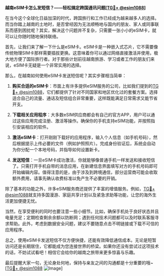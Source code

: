 **越南eSIM卡怎么发短信？——轻松搞定跨国通讯问题[[TG💪+ @esim1088](https://t.me/s/esim1088)]**

在当今这个全球化日益加深的时代，跨国旅行和工作已经成为越来越多人的选择。而当你踏上越南的土地时，是否曾经因为无法顺畅地与国内的朋友、家人或同事联系而感到困扰呢？其实，解决这个问题并不复杂，只需要一张小小的eSIM卡，就可以让你随时随地保持联络。

首先，让我们来了解一下什么是eSIM卡。eSIM卡是一种嵌入式芯片，它不需要像传统物理SIM卡那样需要插拔更换。这意味着你可以通过网络直接激活并使用，极大地方便了国际旅行者。对于那些计划前往越南旅游、学习或者工作的朋友们来说，eSIM卡无疑是一个非常实用的选择。

那么，在越南如何使用eSIM卡发送短信呢？其实步骤相当简单：

1. **购买合适的eSIM卡**：市面上有许多提供eSIM服务的公司，比如我们提到的[TG💪+ @esim1088](https://t.me/s/esim1088)，它们都提供了针对不同国家和地区优化过的套餐方案。选择适合自己的流量、通话及短信组合非常重要，这样既能满足日常需求又能节省开支。

2. **下载相关应用程序**：大多数eSIM供应商都会有自己的官方APP，用户可以通过这些应用完成注册、激活等操作。确保你的手机支持eSIM功能，并按照指引安装相应的软件。

3. **激活eSIM卡**：打开刚刚下载好的应用程序，输入个人信息（如手机号码），然后根据提示上传必要的文件（例如护照照片）。完成身份验证后，系统会自动为你分配一个本地号码，并指导如何设置新卡。

4. **发送短信**：一旦eSIM卡成功激活，你就能够像普通手机一样发送和接收短信了。只需打开手机自带的消息应用，在新建信息界面填写对方的手机号码即可开始编辑内容。值得注意的是，由于涉及到跨境通信，部分运营商可能会收取额外费用，请事先确认收费标准以免产生不必要的开销。

除了基本的功能之外，许多eSIM服务商还提供了丰富的增值服务。例如，[TG💪+ @esim1088](https://t.me/s/esim1088)就支持多国漫游、家庭共享计划以及紧急求助等功能，让您的海外生活更加便捷无忧。

当然，在享受便利的同时也要注意一些小细节。比如，确保手机处于良好状态并且电量充足；定期检查剩余余额以防断网；遇到任何技术问题都可以及时联系客服寻求帮助。此外，考虑到数据安全问题，建议不要随意点击不明链接或下载不可信的应用程序。

总之，使用eSIM卡发送短信不仅方便快捷，还能有效降低通信成本。无论是短暂访问还是长期居住，它都能成为您连接世界的桥梁。如果你还没有尝试过这项技术的话，不妨试试看吧！相信它会给你的越南之旅带来更多惊喜与乐趣。

最后提醒大家一句，无论身处何地，保持与亲友之间的沟通都是十分重要的哦~ [[TG💪+ @esim1088](https://t.me/s/esim1088) ![Image](https://i.postimg.cc/4NQfJmqS/Snipaste-2025-05-13-00-14-12.png)]